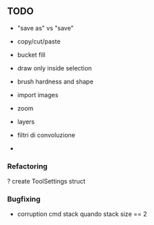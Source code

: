## TODO
- "save as" vs "save"

- copy/cut/paste

+ bucket fill
+ draw only inside selection

+ brush hardness and shape
+ import images
+ zoom

+ layers
+ filtri di convoluzione
+ 


### Refactoring
? create ToolSettings struct


### Bugfixing
- corruption cmd stack quando stack size == 2
